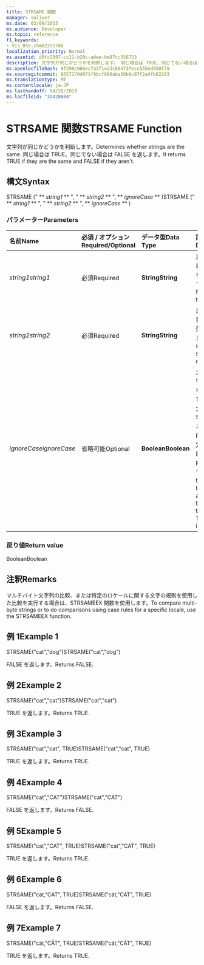 ```yaml
---
title: STRSAME 関数
manager: soliver
ms.date: 03/09/2015
ms.audience: Developer
ms.topic: reference
f1_keywords:
- Vis_DSS.chm82251786
localization_priority: Normal
ms.assetid: d9fc2007-cc21-b20c-adee-be87cc356753
description: 文字列が同じかどうかを判断します。 同じ場合は TRUE、同じでない場合は FALSE を返します。
ms.openlocfilehash: 0f298c966ec7a3f1e23c89473fecc555ed950f79
ms.sourcegitcommit: 8657170d071f9bcf680aba50b9c07f2a4fb82283
ms.translationtype: MT
ms.contentlocale: ja-JP
ms.lasthandoff: 04/28/2019
ms.locfileid: "33428684"
---
```

# <a name="strsame-function"></a><span data-ttu-id="c741f-104">STRSAME 関数</span><span class="sxs-lookup"><span data-stu-id="c741f-104">STRSAME Function</span></span>

<span data-ttu-id="c741f-105">文字列が同じかどうかを判断します。</span><span class="sxs-lookup"><span data-stu-id="c741f-105">Determines whether strings are the same.</span></span> <span data-ttu-id="c741f-106">同じ場合は TRUE、同じでない場合は FALSE を返します。</span><span class="sxs-lookup"><span data-stu-id="c741f-106">It returns TRUE if they are the same and FALSE if they aren't.</span></span> 
  
## <a name="syntax"></a><span data-ttu-id="c741f-107">構文</span><span class="sxs-lookup"><span data-stu-id="c741f-107">Syntax</span></span>

<span data-ttu-id="c741f-108">STRSAME (" \*\* *string1* \*\* ", " \*\* *string2* \*\* ", \*\* *ignoreCase* \*\* )</span><span class="sxs-lookup"><span data-stu-id="c741f-108">STRSAME (" \*\* *string1* \*\* ", " \*\* *string2* \*\* ", \*\* *ignoreCase* \*\* )</span></span> 
  
### <a name="parameters"></a><span data-ttu-id="c741f-109">パラメーター</span><span class="sxs-lookup"><span data-stu-id="c741f-109">Parameters</span></span>

|<span data-ttu-id="c741f-110">**名前**</span><span class="sxs-lookup"><span data-stu-id="c741f-110">**Name**</span></span>|<span data-ttu-id="c741f-111">**必須 / オプション**</span><span class="sxs-lookup"><span data-stu-id="c741f-111">**Required/Optional**</span></span>|<span data-ttu-id="c741f-112">**データ型**</span><span class="sxs-lookup"><span data-stu-id="c741f-112">**Data Type**</span></span>|<span data-ttu-id="c741f-113">**説明**</span><span class="sxs-lookup"><span data-stu-id="c741f-113">**Description**</span></span>|
|:-----|:-----|:-----|:-----|
| <span data-ttu-id="c741f-114">_string1_</span><span class="sxs-lookup"><span data-stu-id="c741f-114">_string1_</span></span> <br/> |<span data-ttu-id="c741f-115">必須</span><span class="sxs-lookup"><span data-stu-id="c741f-115">Required</span></span>  <br/> |<span data-ttu-id="c741f-116">**String**</span><span class="sxs-lookup"><span data-stu-id="c741f-116">**String**</span></span> <br/> |<span data-ttu-id="c741f-117">比較する最初の文字列を指定します。</span><span class="sxs-lookup"><span data-stu-id="c741f-117">The first string to compare.</span></span>  <br/> |
| <span data-ttu-id="c741f-118">_string2_</span><span class="sxs-lookup"><span data-stu-id="c741f-118">_string2_</span></span> <br/> |<span data-ttu-id="c741f-119">必須</span><span class="sxs-lookup"><span data-stu-id="c741f-119">Required</span></span>  <br/> |<span data-ttu-id="c741f-120">**String**</span><span class="sxs-lookup"><span data-stu-id="c741f-120">**String**</span></span> <br/> |<span data-ttu-id="c741f-121">比較する 2 番目の文字列を指定します。</span><span class="sxs-lookup"><span data-stu-id="c741f-121">The second string to compare.</span></span>  <br/> |
| <span data-ttu-id="c741f-122">_ignoreCase_</span><span class="sxs-lookup"><span data-stu-id="c741f-122">_ignoreCase_</span></span> <br/> |<span data-ttu-id="c741f-123">省略可能</span><span class="sxs-lookup"><span data-stu-id="c741f-123">Optional</span></span>  <br/> |<span data-ttu-id="c741f-124">**Boolean**</span><span class="sxs-lookup"><span data-stu-id="c741f-124">**Boolean**</span></span> <br/> |<span data-ttu-id="c741f-p103">大文字/小文字を区別しない場合は TRUE を、大文字/小文字を区別する場合は FALSE を指定します。既定値は FALSE です。</span><span class="sxs-lookup"><span data-stu-id="c741f-p103">TRUE to ignore the case and FALSE to compare the case. The default is FALSE.</span></span>  <br/> |
   
### <a name="return-value"></a><span data-ttu-id="c741f-127">戻り値</span><span class="sxs-lookup"><span data-stu-id="c741f-127">Return value</span></span>

<span data-ttu-id="c741f-128">Boolean</span><span class="sxs-lookup"><span data-stu-id="c741f-128">Boolean</span></span>
  
## <a name="remarks"></a><span data-ttu-id="c741f-129">注釈</span><span class="sxs-lookup"><span data-stu-id="c741f-129">Remarks</span></span>

<span data-ttu-id="c741f-130">マルチバイト文字列の比較、または特定のロケールに関する文字の規則を使用した比較を実行する場合は、STRSAMEEX 関数を使用します。</span><span class="sxs-lookup"><span data-stu-id="c741f-130">To compare multi-byte strings or to do comparisons using case rules for a specific locale, use the STRSAMEEX function.</span></span>
  
## <a name="example-1"></a><span data-ttu-id="c741f-131">例 1</span><span class="sxs-lookup"><span data-stu-id="c741f-131">Example 1</span></span>

<span data-ttu-id="c741f-132">STRSAME("cat","dog")</span><span class="sxs-lookup"><span data-stu-id="c741f-132">STRSAME("cat","dog")</span></span>
  
<span data-ttu-id="c741f-133">FALSE を返します。</span><span class="sxs-lookup"><span data-stu-id="c741f-133">Returns FALSE.</span></span>
  
## <a name="example-2"></a><span data-ttu-id="c741f-134">例 2</span><span class="sxs-lookup"><span data-stu-id="c741f-134">Example 2</span></span>

<span data-ttu-id="c741f-135">STRSAME("cat","cat")</span><span class="sxs-lookup"><span data-stu-id="c741f-135">STRSAME("cat","cat")</span></span>
  
<span data-ttu-id="c741f-136">TRUE を返します。</span><span class="sxs-lookup"><span data-stu-id="c741f-136">Returns TRUE.</span></span>
  
## <a name="example-3"></a><span data-ttu-id="c741f-137">例 3</span><span class="sxs-lookup"><span data-stu-id="c741f-137">Example 3</span></span>

<span data-ttu-id="c741f-138">STRSAME("cat","cat", TRUE)</span><span class="sxs-lookup"><span data-stu-id="c741f-138">STRSAME("cat","cat", TRUE)</span></span>
  
<span data-ttu-id="c741f-139">TRUE を返します。</span><span class="sxs-lookup"><span data-stu-id="c741f-139">Returns TRUE.</span></span>
  
## <a name="example-4"></a><span data-ttu-id="c741f-140">例 4</span><span class="sxs-lookup"><span data-stu-id="c741f-140">Example 4</span></span>

<span data-ttu-id="c741f-141">STRSAME("cat","CAT")</span><span class="sxs-lookup"><span data-stu-id="c741f-141">STRSAME("cat","CAT")</span></span>
  
<span data-ttu-id="c741f-142">FALSE を返します。</span><span class="sxs-lookup"><span data-stu-id="c741f-142">Returns FALSE.</span></span>
  
## <a name="example-5"></a><span data-ttu-id="c741f-143">例 5</span><span class="sxs-lookup"><span data-stu-id="c741f-143">Example 5</span></span>

<span data-ttu-id="c741f-144">STRSAME("cat","CAT", TRUE)</span><span class="sxs-lookup"><span data-stu-id="c741f-144">STRSAME("cat","CAT", TRUE)</span></span>
  
<span data-ttu-id="c741f-145">TRUE を返します。</span><span class="sxs-lookup"><span data-stu-id="c741f-145">Returns TRUE.</span></span>
  
## <a name="example-6"></a><span data-ttu-id="c741f-146">例 6</span><span class="sxs-lookup"><span data-stu-id="c741f-146">Example 6</span></span>

<span data-ttu-id="c741f-147">STRSAME("cät,"CAT", TRUE)</span><span class="sxs-lookup"><span data-stu-id="c741f-147">STRSAME("cät,"CAT", TRUE)</span></span>
  
<span data-ttu-id="c741f-148">FALSE を返します。</span><span class="sxs-lookup"><span data-stu-id="c741f-148">Returns FALSE.</span></span>
  
## <a name="example-7"></a><span data-ttu-id="c741f-149">例 7</span><span class="sxs-lookup"><span data-stu-id="c741f-149">Example 7</span></span>

<span data-ttu-id="c741f-150">STRSAME("cät,"CÄT", TRUE)</span><span class="sxs-lookup"><span data-stu-id="c741f-150">STRSAME("cät,"CÄT", TRUE)</span></span>
  
<span data-ttu-id="c741f-151">TRUE を返します。</span><span class="sxs-lookup"><span data-stu-id="c741f-151">Returns TRUE.</span></span>
  

